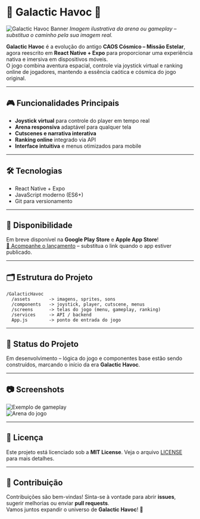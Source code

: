 # 🌌 Galactic Havoc 🚀

![Galactic Havoc Banner](path/to/your/image.png)
*Imagem ilustrativa da arena ou gameplay – substitua o caminho pela sua imagem real.*

**Galactic Havoc** é a evolução do antigo **CAOS Cósmico – Missão Estelar**, agora reescrito em **React Native + Expo** para proporcionar uma experiência nativa e imersiva em dispositivos móveis.  
O jogo combina aventura espacial, controle via joystick virtual e ranking online de jogadores, mantendo a essência caótica e cósmica do jogo original.

---

## 🎮 Funcionalidades Principais

- **Joystick virtual** para controle do player em tempo real  
- **Arena responsiva** adaptável para qualquer tela  
- **Cutscenes e narrativa interativa**  
- **Ranking online** integrado via API  
- **Interface intuitiva** e menus otimizados para mobile

---

## 🛠️ Tecnologias

- React Native + Expo  
- JavaScript moderno (ES6+)
- Git para versionamento

---

## 📱 Disponibilidade

Em breve disponível na **Google Play Store** e **Apple App Store**!  
[🛒 Acompanhe o lançamento](#) – substitua o link quando o app estiver publicado.

---

## 🗂️ Estrutura do Projeto

```
/GalacticHavoc
  /assets       -> imagens, sprites, sons
  /components   -> joystick, player, cutscene, menus
  /screens      -> telas do jogo (menu, gameplay, ranking)
  /services     -> API / backend
  App.js        -> ponto de entrada do jogo
```

---

## 🚀 Status do Projeto

Em desenvolvimento – lógica do jogo e componentes base estão sendo construídos, marcando o início da era **Galactic Havoc**.

---

## 📷 Screenshots

<!-- Adicione imagens/screenshots do jogo aqui -->
![Exemplo de gameplay](path/to/gameplay1.png)  
![Arena do jogo](path/to/gameplay2.png)

---

## 📜 Licença

Este projeto está licenciado sob a **MIT License**. Veja o arquivo [LICENSE](LICENSE) para mais detalhes.

---

## 🌟 Contribuição

Contribuições são bem-vindas! Sinta-se à vontade para abrir **issues**, sugerir melhorias ou enviar **pull requests**.  
Vamos juntos expandir o universo de **Galactic Havoc**! 🌠